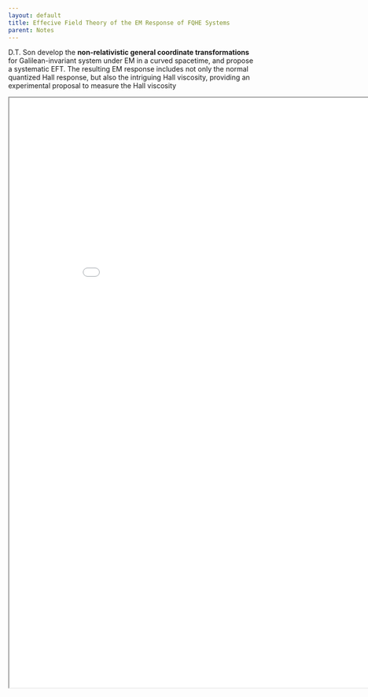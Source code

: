 ```yaml
---
layout: default
title: Effecive Field Theory of the EM Response of FQHE Systems
parent: Notes
---
```


D.T. Son develop the **non-relativistic general coordinate transformations** for Galilean-invariant system under EM in a curved spacetime, and propose a systematic EFT. The resulting EM response includes not only the normal quantized Hall response, but also the intriguing Hall viscosity, providing an experimental proposal to measure the Hall viscosity

<iframe src="/docs/notes data/EFT of FQHE and EM Response of Hall Viscosity/Electromagnetic Response of Hall Viscosity.pdf" width="900" height="1200"></iframe>
